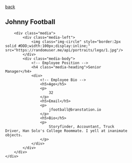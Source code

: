 <!doctype html>

<html lang="en">
<head>
	<!-- Load Bootstrap -->
	<link rel="stylesheet" href="http://maxcdn.bootstrapcdn.com/bootstrap/3.3.4/css/bootstrap.min.css">
</head>

<body>
	<div style="padding:50px;"class="container">
		<!-- Back to index.html -->
		<a href="" class="btn btn-info">back</a>
		<!-- Employee Name -->
		<h2>Johnny Football</h2>

		<div class="media">
			<div class="media-left">
				<img class="img-circle" style="border:2px solid #DDD;width:100px;display:inline;" src="https://randomuser.me/api/portraits/lego/1.jpg"/>
			</div>
			<div class="media-body">
				<!-- Employee Position -->
				<h4 class="media-heading">Senior Manager</h4>
				<div>
					<!-- Employee Bio -->
					<h5>Age</h5>
					<p>
						32
					</p>
					<h5>Email</h5>
					<p>
						jfootball@branstation.io
					</p>
					<h5>Bio</h5>
					<p>
						Storyfinder, Accountant, Truck Driver, Han Solo's College Roommate. I yell at inanimate objects.
					</p>
				</div>
			</div>
	    </div>
	</div>
</body>
</html>